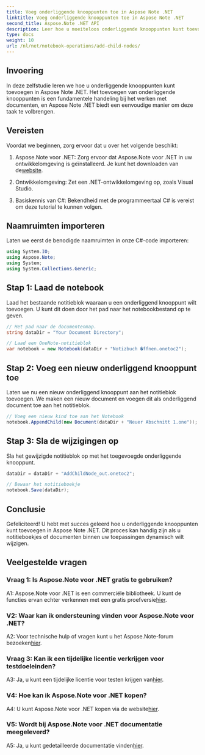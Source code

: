 ```yaml
---
title: Voeg onderliggende knooppunten toe in Aspose Note .NET
linktitle: Voeg onderliggende knooppunten toe in Aspose Note .NET
second_title: Aspose.Note .NET API
description: Leer hoe u moeiteloos onderliggende knooppunten kunt toevoegen in Aspose Note .NET met deze uitgebreide tutorial. Verbeter nu uw vaardigheden op het gebied van documentmanipulatie.
type: docs
weight: 10
url: /nl/net/notebook-operations/add-child-nodes/
---
```

## Invoering

In deze zelfstudie leren we hoe u onderliggende knooppunten kunt toevoegen in Aspose Note .NET. Het toevoegen van onderliggende knooppunten is een fundamentele handeling bij het werken met documenten, en Aspose Note .NET biedt een eenvoudige manier om deze taak te volbrengen.

## Vereisten

Voordat we beginnen, zorg ervoor dat u over het volgende beschikt:

1.  Aspose.Note voor .NET: Zorg ervoor dat Aspose.Note voor .NET in uw ontwikkelomgeving is geïnstalleerd. Je kunt het downloaden van de[website](https://releases.aspose.com/note/net/).

2. Ontwikkelomgeving: Zet een .NET-ontwikkelomgeving op, zoals Visual Studio.

3. Basiskennis van C#: Bekendheid met de programmeertaal C# is vereist om deze tutorial te kunnen volgen.

## Naamruimten importeren

Laten we eerst de benodigde naamruimten in onze C#-code importeren:

```csharp
using System.IO;
using Aspose.Note;
using System;
using System.Collections.Generic;
```

## Stap 1: Laad de notebook

Laad het bestaande notitieblok waaraan u een onderliggend knooppunt wilt toevoegen. U kunt dit doen door het pad naar het notebookbestand op te geven.

```csharp
// Het pad naar de documentenmap.
string dataDir = "Your Document Directory";

// Laad een OneNote-notitieblok
var notebook = new Notebook(dataDir + "Notizbuch �ffnen.onetoc2");
```

## Stap 2: Voeg een nieuw onderliggend knooppunt toe

Laten we nu een nieuw onderliggend knooppunt aan het notitieblok toevoegen. We maken een nieuw document en voegen dit als onderliggend document toe aan het notitieblok.

```csharp
// Voeg een nieuw kind toe aan het Notebook
notebook.AppendChild(new Document(dataDir + "Neuer Abschnitt 1.one"));
```

## Stap 3: Sla de wijzigingen op

Sla het gewijzigde notitieblok op met het toegevoegde onderliggende knooppunt.

```csharp
dataDir = dataDir + "AddChildNode_out.onetoc2";

// Bewaar het notitieboekje
notebook.Save(dataDir);
```

## Conclusie

Gefeliciteerd! U hebt met succes geleerd hoe u onderliggende knooppunten kunt toevoegen in Aspose Note .NET. Dit proces kan handig zijn als u notitieboekjes of documenten binnen uw toepassingen dynamisch wilt wijzigen.

## Veelgestelde vragen

### Vraag 1: Is Aspose.Note voor .NET gratis te gebruiken?

 A1: Aspose.Note voor .NET is een commerciële bibliotheek. U kunt de functies ervan echter verkennen met een gratis proefversie[hier](https://releases.aspose.com/).

### V2: Waar kan ik ondersteuning vinden voor Aspose.Note voor .NET?

 A2: Voor technische hulp of vragen kunt u het Aspose.Note-forum bezoeken[hier](https://forum.aspose.com/c/note/28).

### Vraag 3: Kan ik een tijdelijke licentie verkrijgen voor testdoeleinden?

 A3: Ja, u kunt een tijdelijke licentie voor testen krijgen van[hier](https://purchase.aspose.com/temporary-license/).

### V4: Hoe kan ik Aspose.Note voor .NET kopen?

 A4: U kunt Aspose.Note voor .NET kopen via de website[hier](https://purchase.aspose.com/buy).

### V5: Wordt bij Aspose.Note voor .NET documentatie meegeleverd?

 A5: Ja, u kunt gedetailleerde documentatie vinden[hier](https://reference.aspose.com/note/net/).